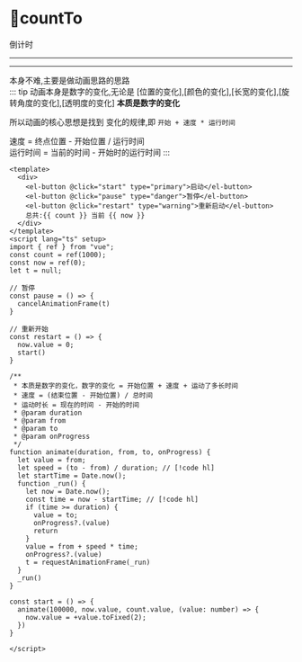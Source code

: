 # 🎠countTo
倒计时

---
<script setup>
  import countTo from "../../../src/components/countTo.vue"
</script>
<countTo/>

---
本身不难,主要是做动画思路的思路  
::: tip
动画本身是数字的变化,无论是 [位置的变化],[颜色的变化],[长宽的变化],[旋转角度的变化],[透明度的变化] **本质是数字的变化**

所以动画的核心思想是找到 变化的规律,即 `开始 + 速度 * 运行时间`  

 速度 = 终点位置 - 开始位置 / 运行时间  
 运行时间 = 当前的时间 - 开始时的运行时间
:::

```vue
<template>
  <div>
    <el-button @click="start" type="primary">启动</el-button>
    <el-button @click="pause" type="danger">暂停</el-button>
    <el-button @click="restart" type="warning">重新启动</el-button>
    总共:{{ count }} 当前 {{ now }}
  </div>
</template>
<script lang="ts" setup>
import { ref } from "vue";
const count = ref(1000);
const now = ref(0);
let t = null;

// 暂停
const pause = () => {
  cancelAnimationFrame(t)
}

// 重新开始
const restart = () => {
  now.value = 0;
  start()
}

/**
 * 本质是数字的变化，数字的变化 = 开始位置 + 速度 + 运动了多长时间
 * 速度 = (结束位置 - 开始位置) / 总时间
 * 运动时长 = 现在的时间 - 开始的时间
 * @param duration 
 * @param from 
 * @param to 
 * @param onProgress 
 */
function animate(duration, from, to, onProgress) {
  let value = from;
  let speed = (to - from) / duration; // [!code hl]
  let startTime = Date.now();
  function _run() {
    let now = Date.now();
    const time = now - startTime; // [!code hl]
    if (time >= duration) {
      value = to;
      onProgress?.(value)
      return
    }
    value = from + speed * time;
    onProgress?.(value)
    t = requestAnimationFrame(_run)
  }
  _run()
}

const start = () => {
  animate(100000, now.value, count.value, (value: number) => {
    now.value = +value.toFixed(2);
  })
}

</script>
```
  

